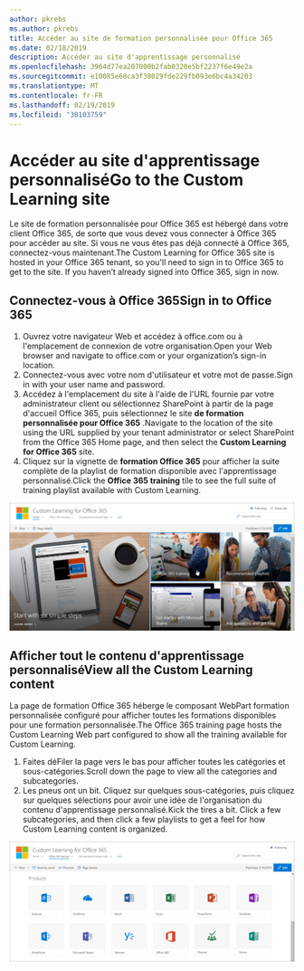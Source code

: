```yaml
---
author: pkrebs
ms.author: pkrebs
title: Accéder au site de formation personnalisée pour Office 365
ms.date: 02/18/2019
description: Accéder au site d'apprentissage personnalisé
ms.openlocfilehash: 3964d77ea207000b2fab0320e5bf2237f6e49e2a
ms.sourcegitcommit: e10085e60ca3f38029fde229fb093e6bc4a34203
ms.translationtype: MT
ms.contentlocale: fr-FR
ms.lasthandoff: 02/19/2019
ms.locfileid: "30103759"
---
```

# <a name="go-to-the-custom-learning-site"></a><span data-ttu-id="dbaf7-103">Accéder au site d'apprentissage personnalisé</span><span class="sxs-lookup"><span data-stu-id="dbaf7-103">Go to the Custom Learning site</span></span>

<span data-ttu-id="dbaf7-p101">Le site de formation personnalisée pour Office 365 est hébergé dans votre client Office 365, de sorte que vous devez vous connecter à Office 365 pour accéder au site. Si vous ne vous êtes pas déjà connecté à Office 365, connectez-vous maintenant.</span><span class="sxs-lookup"><span data-stu-id="dbaf7-p101">The Custom Learning for Office 365 site is hosted in your Office 365 tenant, so you'll need to sign in to Office 365 to get to the site. If you haven’t already signed into Office 365, sign in now.</span></span> 

## <a name="sign-in-to-office-365"></a><span data-ttu-id="dbaf7-106">Connectez-vous à Office 365</span><span class="sxs-lookup"><span data-stu-id="dbaf7-106">Sign in to Office 365</span></span> 

1.  <span data-ttu-id="dbaf7-107">Ouvrez votre navigateur Web et accédez à office.com ou à l'emplacement de connexion de votre organisation.</span><span class="sxs-lookup"><span data-stu-id="dbaf7-107">Open your Web browser and navigate to office.com or your organization’s sign-in location.</span></span> 
2.  <span data-ttu-id="dbaf7-108">Connectez-vous avec votre nom d'utilisateur et votre mot de passe.</span><span class="sxs-lookup"><span data-stu-id="dbaf7-108">Sign in with your user name and password.</span></span>
3.  <span data-ttu-id="dbaf7-109">Accédez à l'emplacement du site à l'aide de l'URL fournie par votre administrateur client ou sélectionnez SharePoint à partir de la page d'accueil Office 365, puis sélectionnez le site **de formation personnalisée pour Office 365** .</span><span class="sxs-lookup"><span data-stu-id="dbaf7-109">Navigate to the location of the site using the URL supplied by your tenant administrator or select SharePoint from the Office 365 Home page, and then select the **Custom Learning for Office 365** site.</span></span> 
5. <span data-ttu-id="dbaf7-110">Cliquez sur la vignette de **formation Office 365** pour afficher la suite complète de la playlist de formation disponible avec l'apprentissage personnalisé.</span><span class="sxs-lookup"><span data-stu-id="dbaf7-110">Click the **Office 365 training** tile to see the full suite of training playlist available with Custom Learning.</span></span> 

![CG-goto. png](media/cg-goto.png)

## <a name="view-all-the-custom-learning-content"></a><span data-ttu-id="dbaf7-112">Afficher tout le contenu d'apprentissage personnalisé</span><span class="sxs-lookup"><span data-stu-id="dbaf7-112">View all the Custom Learning content</span></span>
<span data-ttu-id="dbaf7-113">La page de formation Office 365 héberge le composant WebPart formation personnalisée configuré pour afficher toutes les formations disponibles pour une formation personnalisée.</span><span class="sxs-lookup"><span data-stu-id="dbaf7-113">The Office 365 training page hosts the Custom Learning Web part configured to show all the training available for Custom Learning.</span></span> 

1. <span data-ttu-id="dbaf7-114">Faites déFiler la page vers le bas pour afficher toutes les catégories et sous-catégories.</span><span class="sxs-lookup"><span data-stu-id="dbaf7-114">Scroll down the page to view all the categories and subcategories.</span></span>
2. <span data-ttu-id="dbaf7-p102">Les pneus ont un bit. Cliquez sur quelques sous-catégories, puis cliquez sur quelques sélections pour avoir une idée de l'organisation du contenu d'apprentissage personnalisé.</span><span class="sxs-lookup"><span data-stu-id="dbaf7-p102">Kick the tires a bit. Click a few subcategories, and then click a few playlists to get a feel for how Custom Learning content is organized.</span></span> 

![CG-gotoall. png](media/cg-gotoall.png)

